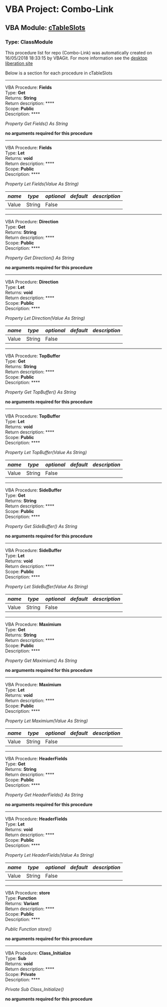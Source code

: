 # VBA Project: **Combo-Link**
## VBA Module: **[cTableSlots](/scripts/cTableSlots.cls "source is here")**
### Type: ClassModule  

This procedure list for repo (Combo-Link) was automatically created on 16/05/2018 18:33:15 by VBAGit.
For more information see the [desktop liberation site](http://ramblings.mcpher.com/Home/excelquirks/drivesdk/gettinggithubready "desktop liberation")

Below is a section for each procedure in cTableSlots

---
VBA Procedure: **Fields**  
Type: **Get**  
Returns: **String**  
Return description: ****  
Scope: **Public**  
Description: ****  

*Property Get Fields() As String*  

**no arguments required for this procedure**


---
VBA Procedure: **Fields**  
Type: **Let**  
Returns: **void**  
Return description: ****  
Scope: **Public**  
Description: ****  

*Property Let Fields(Value As String)*  

*name*|*type*|*optional*|*default*|*description*
---|---|---|---|---
Value|String|False||


---
VBA Procedure: **Direction**  
Type: **Get**  
Returns: **String**  
Return description: ****  
Scope: **Public**  
Description: ****  

*Property Get Direction() As String*  

**no arguments required for this procedure**


---
VBA Procedure: **Direction**  
Type: **Let**  
Returns: **void**  
Return description: ****  
Scope: **Public**  
Description: ****  

*Property Let Direction(Value As String)*  

*name*|*type*|*optional*|*default*|*description*
---|---|---|---|---
Value|String|False||


---
VBA Procedure: **TopBuffer**  
Type: **Get**  
Returns: **String**  
Return description: ****  
Scope: **Public**  
Description: ****  

*Property Get TopBuffer() As String*  

**no arguments required for this procedure**


---
VBA Procedure: **TopBuffer**  
Type: **Let**  
Returns: **void**  
Return description: ****  
Scope: **Public**  
Description: ****  

*Property Let TopBuffer(Value As String)*  

*name*|*type*|*optional*|*default*|*description*
---|---|---|---|---
Value|String|False||


---
VBA Procedure: **SideBuffer**  
Type: **Get**  
Returns: **String**  
Return description: ****  
Scope: **Public**  
Description: ****  

*Property Get SideBuffer() As String*  

**no arguments required for this procedure**


---
VBA Procedure: **SideBuffer**  
Type: **Let**  
Returns: **void**  
Return description: ****  
Scope: **Public**  
Description: ****  

*Property Let SideBuffer(Value As String)*  

*name*|*type*|*optional*|*default*|*description*
---|---|---|---|---
Value|String|False||


---
VBA Procedure: **Maximium**  
Type: **Get**  
Returns: **String**  
Return description: ****  
Scope: **Public**  
Description: ****  

*Property Get Maximium() As String*  

**no arguments required for this procedure**


---
VBA Procedure: **Maximium**  
Type: **Let**  
Returns: **void**  
Return description: ****  
Scope: **Public**  
Description: ****  

*Property Let Maximium(Value As String)*  

*name*|*type*|*optional*|*default*|*description*
---|---|---|---|---
Value|String|False||


---
VBA Procedure: **HeaderFields**  
Type: **Get**  
Returns: **String**  
Return description: ****  
Scope: **Public**  
Description: ****  

*Property Get HeaderFields() As String*  

**no arguments required for this procedure**


---
VBA Procedure: **HeaderFields**  
Type: **Let**  
Returns: **void**  
Return description: ****  
Scope: **Public**  
Description: ****  

*Property Let HeaderFields(Value As String)*  

*name*|*type*|*optional*|*default*|*description*
---|---|---|---|---
Value|String|False||


---
VBA Procedure: **store**  
Type: **Function**  
Returns: **Variant**  
Return description: ****  
Scope: **Public**  
Description: ****  

*Public Function store()*  

**no arguments required for this procedure**


---
VBA Procedure: **Class_Initialize**  
Type: **Sub**  
Returns: **void**  
Return description: ****  
Scope: **Private**  
Description: ****  

*Private Sub Class_Initialize()*  

**no arguments required for this procedure**
